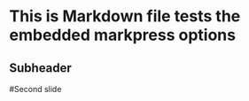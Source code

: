 <!--markpress-opt

{
  "layout": "random",
  "theme": "dark",
  "autoSplit": true,
  "sanitize": true
}

-->
<script></script>
# This is Markdown file tests the embedded markpress options
## Subheader

#Second slide
